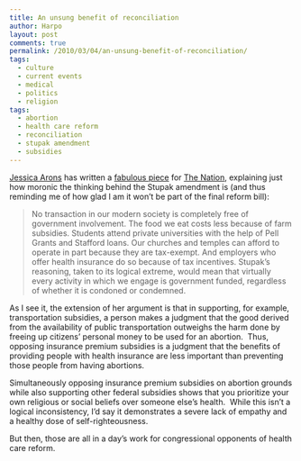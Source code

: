 ```yaml
---
title: An unsung benefit of reconciliation
author: Harpo
layout: post
comments: true
permalink: /2010/03/04/an-unsung-benefit-of-reconciliation/
tags:
  - culture
  - current events
  - medical
  - politics
  - religion
tags:
  - abortion
  - health care reform
  - reconciliation
  - stupak amendment
  - subsidies
---
```

<a href="http://www.thenation.com/directory/bios/jessica_arons" target="_blank">Jessica Arons</a> has written a <a href="http://www.thenation.com/doc/20100315/arons" target="_blank">fabulous piece</a> for <a href="http://www.thenation.com/" target="_blank">The Nation</a>, explaining just how moronic the thinking behind the Stupak amendment is (and thus reminding me of how glad I am it won&#8217;t be part of the final reform bill):

> No transaction in our modern society is completely free of government involvement. The food we eat costs less because of farm subsidies. Students attend private universities with the help of Pell Grants and Stafford loans. Our churches and temples can afford to operate in part because they are tax-exempt. And employers who offer health insurance do so because of tax incentives. Stupak&#8217;s reasoning, taken to its logical extreme, would mean that virtually every activity in which we engage is government funded, regardless of whether it is condoned or condemned.

As I see it, the extension of her argument is that in supporting, for example, transportation subsidies, a person makes a judgment that the good derived from the availability of public transportation outweighs the harm done by freeing up citizens&#8217; personal money to be used for an abortion.  Thus, opposing insurance premium subsidies is a judgment that the benefits of providing people with health insurance are less important than preventing those people from having abortions.

Simultaneously opposing insurance premium subsidies on abortion grounds while also supporting other federal subsidies shows that you prioritize your own religious or social beliefs over someone else&#8217;s health.  While this isn&#8217;t a logical inconsistency, I&#8217;d say it demonstrates a severe lack of empathy and a healthy dose of self-righteousness.

But then, those are all in a day&#8217;s work for congressional opponents of health care reform.